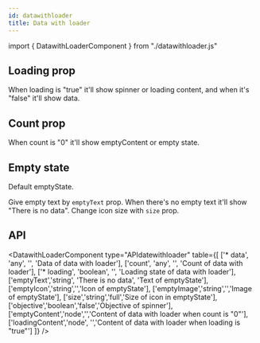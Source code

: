 ```yaml
---
id: datawithloader
title: Data with loader
---
```


import { DatawithLoaderComponent } from "./datawithloader.js"

## Loading prop

<p>When loading is "true" it'll show spinner or loading content, and when it's "false" it'll show data. </p>
<DatawithLoaderComponent type="loadtrue" />
<DatawithLoaderComponent type="loadingcontent" text="This is loading content"/>
<DatawithLoaderComponent type="loadfalse" />

## Count prop

<p>When count is "0" it'll show emptyContent or empty state. </p>
<DatawithLoaderComponent type="count" counter={0} image="info-circle" text="This is empty content"/>

## Empty state

<p>Default emptyState. </p>
<DatawithLoaderComponent type="emptystate" counter={0} />

<p>Give empty text by <code>emptyText</code> prop. When there's no empty text it'll show "There is no data". Change icon size with <code>size</code> prop.  </p>
<DatawithLoaderComponent type="emptystate" counter={0} image="info-circle" text="Empty state" sizes="small"/>

## API

<DatawithLoaderComponent type="APIdatewithloader" table={[
['* data', 'any', '', 'Data of data with loader'],
['count', 'any', '', 'Count of data with loader'],
['* loading', 'boolean', '', 'Loading state of data with loader'],
['emptyText','string', 'There is no data', 'Text of emptyState'],
['emptyIcon','string','','Icon of emptyState'],
['emptyImage','string','','Image of emptyState'],
['size','string','full','Size of icon in emptyState'],
['objective','boolean','false','Objective of spinner'],
['emptyContent','node','','Content of data with loader when count is "0"'],
['loadingContent','node', '','Content of data with loader when loading is "true"']
]} />
